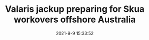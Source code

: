 ---
"title": "Valaris jackup preparing for Skua workovers offshore Australia"
"date": "2021-9-9 15:33:52"
"feed_name": "OFFSHOREMAG"
"feed_website": "https://www.offshore-mag.com/"
"feed_rss": "https://www.offshore-mag.com/__rss/website-scheduled-content.xml?input=%7B%22sectionAlias%22%3A%22home%22%7D"
"link": "https://www.offshore-mag.com/regional-reports/australia-new-zealand/article/14210036/valaris-jackup-preparing-for-skua-workovers-offshore-australia"
"file": "_posts/2021-1-1-acd0e2bfed0b9c5a0f5c1927de32fe46523e5748.md"
"accident": "0"
"drilling": "0"
---